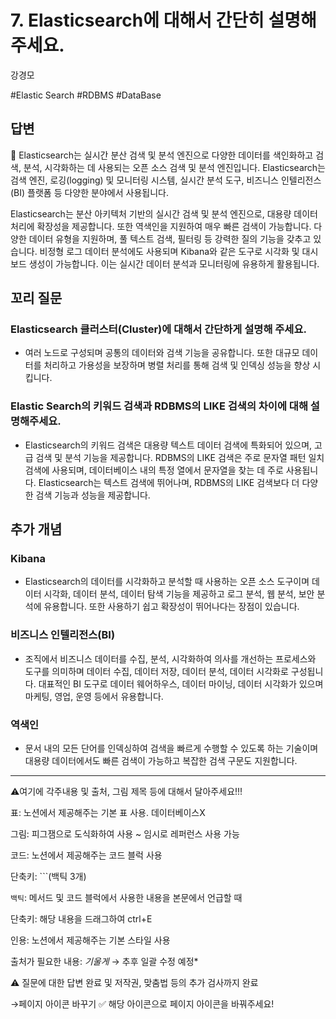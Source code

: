 # 7. Elasticsearch에 대해서 간단히 설명해 주세요.

강경모

#Elastic Search #RDBMS #DataBase 

## 답변

<aside>
📌 Elasticsearch는 실시간 분산 검색 및 분석 엔진으로 다양한 데이터를 색인화하고 검색, 분석, 시각화하는 데 사용되는 오픈 소스 검색 및 분석 엔진입니다. Elasticsearch는 검색 엔진, 로깅(logging) 및 모니터링 시스템, 실시간 분석 도구, 비즈니스 인텔리전스(BI) 플랫폼 등 다양한 분야에서 사용됩니다.

</aside>

Elasticsearch는 분산 아키텍처 기반의 실시간 검색 및 분석 엔진으로, 대용량 데이터 처리에 확장성을 제공합니다. 또한 역색인을 지원하여 매우 빠른 검색이 가능합니다. 다양한 데이터 유형을 지원하며, 풀 텍스트 검색, 필터링 등 강력한 질의 기능을 갖추고 있습니다. 비정형 로그 데이터 분석에도 사용되며 Kibana와 같은 도구로 시각화 및 대시보드 생성이 가능합니다. 이는 실시간 데이터 분석과 모니터링에 유용하게 활용됩니다. 

## **꼬리 질문**

### Elasticsearch 클러스터(Cluster)에 대해서 간단하게 설명해 주세요.

- 여러 노드로 구성되며 공통의 데이터와 검색 기능을 공유합니다. 또한 대규모 데이터를 처리하고 가용성을 보장하며 병렬 처리를 통해 검색 및 인덱싱 성능을 향상 시킵니다.

### Elastic Search의 키워드 검색과 RDBMS의 LIKE 검색의 차이에 대해 설명해주세요.

- Elasticsearch의 키워드 검색은 대용량 텍스트 데이터 검색에 특화되어 있으며, 고급 검색 및 분석 기능을 제공합니다. RDBMS의 LIKE 검색은 주로 문자열 패턴 일치 검색에 사용되며, 데이터베이스 내의 특정 열에서 문자열을 찾는 데 주로 사용됩니다. Elasticsearch는 텍스트 검색에 뛰어나며, RDBMS의 LIKE 검색보다 더 다양한 검색 기능과 성능을 제공합니다.

## 추가 개념

### Kibana

- Elasticsearch의 데이터를 시각화하고 분석할 때 사용하는 오픈 소스 도구이며 데이터 시각화, 데이터 분석, 데이터 탐색 기능을 제공하고 로그 분석, 웹 분석, 보안 분석에 유용합니다. 또한 사용하기 쉽고 확장성이 뛰어나다는 장점이 있습니다.

### 비즈니스 인텔리전스(BI)

- 조직에서 비즈니스 데이터를 수집, 분석, 시각화하여 의사를 개선하는 프로세스와 도구를 의미하며 데이터 수집, 데이터 저장, 데이터 분석, 데이터 시각화로 구성됩니다. 대표적인 BI 도구로 데이터 웨어하우스, 데이터 마이닝, 데이터 시각화가 있으며 마케팅, 영업, 운영 등에서 유용합니다.

### 역색인

- 문서 내의 모든 단어를 인덱싱하여 검색을 빠르게 수행할 수 있도록 하는 기술이며 대용량 데이터에서도 빠른 검색이 가능하고 복잡한 검색 구문도 지원합니다.

---

⚠️여기에 각주내용 및 출처, 그림 제목 등에 대해서 달아주세요!!!

표: 노션에서 제공해주는 기본 표 사용. 데이터베이스X

그림: 피그잼으로 도식화하여 사용 ~ 임시로 레퍼런스 사용 가능

코드: 노션에서 제공해주는 코드 블럭 사용 

단축키: ```(백틱 3개)

`백틱`: 메서드 및 코드 블럭에서 사용한 내용을 본문에서 언급할 때 

단축키: 해당 내용을 드래그하여 ctrl+E

인용: 노션에서 제공해주는 기본 스타일 사용

출처가 필요한 내용: *기울게* → 추후 일괄 수정 예정*

⚠️ 질문에 대한 답변 완료 및 저작권, 맞춤법 등의 추가 검사까지 완료

→페이지 아이콘 바꾸기 ✅ 해당 아이콘으로 페이지 아이콘을 바꿔주세요!